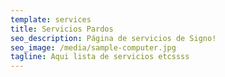 ```yaml
---
template: services
title: Servicios Pardos
seo_description: Página de servicios de Signo!
seo_image: /media/sample-computer.jpg
tagline: Aqui lista de servicios etcssss
---
```

